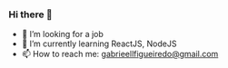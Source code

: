 ### Hi there 👋

- 🔭 I’m looking for a job
- 🌱 I’m currently learning ReactJS, NodeJS
- 📫 How to reach me: gabrieellfigueiredo@gmail.com
